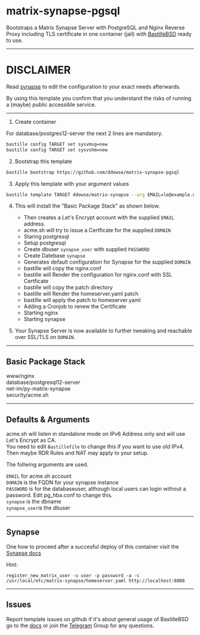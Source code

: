 # matrix-synapse-pgsql
Bootstraps a Matrix Synapse Server with PostgreSQL and Nginx Reverse Proxy including TLS certificate in one container (jail) with [BastilleBSD](https://bastillebsd.org/) ready to use.   

---

# DISCLAIMER

Read [synapse](https://github.com/matrix-org/synapse/tree/master/docs) to edit the configuration to your exact needs afterwards. 

By using this template you confirm that you understand the risks of running a (maybe) public accessible service.

---

1. Create container
  
For database/postgres12-server the next 2 lines are mandatory.   

```bash
bastille config TARGET set sysvmsg=new
bastille config TARGET set sysvshm=new
```

2. Bootstrap this template

```bash
bastille bootstrap https://github.com/ddowse/matrix-synapse-pgsql
```

3. Apply this template with your argument values

```bash
bastille template TARGET ddowse/matrix-synapse --arg EMAIL=le@example.org --arg DOMAIN=FQDN --arg PASSWORD=DB_PASS
```

4. This will install the "Basic Package Stack" as shown below.
   - Then creates a Let's Encrypt account with the supplied `EMAIL` address.
   - acme.sh will try to issue a Certficate for the supplied `DOMAIN`
   - Staring postgresql
   - Setup postgresql
   - Create dbuser `synapse_user` with supplied `PASSWORD`
   - Create Datebase `synapse`
   - Generates default configuration for Synapse for the supplied `DOMAIN`
   - bastille will copy the nginx.conf 
   - bastille will Render the configuration for nginx.conf with SSL Certficate
   - bastille will copy the patch directory
   - bastille will Render the homeserver.yaml patch
   - bastille will apply the patch to homeserver.yaml
   - Adding a Cronjob to renew the Certificate
   - Starting nginx
   - Starting synapse

5. Your Synapse Server is now available to further tweaking and reachable over SSL/TLS on `DOMAIN`. 

---

## Basic Package Stack

www/nginx   
database/postgresql12-server   
net-im/py-matrix-synapse   
security/acme.sh  

---

## Defaults & Arguments

acme.sh will listen in standalone mode on IPv6 Address only and will use Let's Encrypt as CA.    
You need to edit `Bastillefile` to change this if you want to use *old* IPv4. 
Then maybe RDR Rules and NAT may apply to your setup. 

The follwing arguments are used. 

`EMAIL` for acme.sh account   
`DOMAIN` is the FQDN for your synapse instance  
`PASSWORD` is for the databaseuser, although local users can login without a password. Edit pg_hba.conf to change this.   
`synapse` is the dbname   
`synapse_user`is the dbuser


---

## Synapse

One how to proceed after a succesful deploy of this container visit the [Synapse docs](https://github.com/matrix-org/synapse/blob/develop/docs/admin_api/user_admin_api.md)

Hint:  

`register_new_matrix_user -u user -p password -a -c /usr/local/etc/matrix-synapse/homeserver.yaml http://localhost:8008` 

---

## Issues

Report template issues on github if it's about general usage of BastilleBSD go to the [docs](https://bastille.readthedocs.io/en/latest/) or join the [Telegram](https://t.me/BastilleBSD) Group for any questions. 
